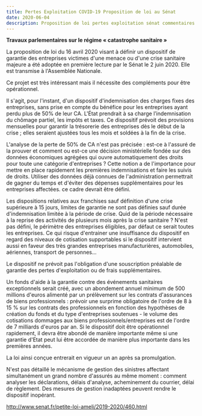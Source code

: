 ```yaml
---
title: Pertes Exploitation COVID-19 Proposition de loi au Sénat
date: 2020-06-04
description: Proposition de loi pertes exploitation sénat commentaires
---
```

**Travaux parlementaires sur le régime « catastrophe sanitaire »**

La proposition de loi du 16 avril 2020 visant à définir un dispositif de garantie des entreprises victimes d'une menace ou d'une crise sanitaire majeure a été adoptée en première lecture par le Sénat le 2 juin 2020. Elle est transmise à l'Assemblée Nationale.



Ce projet est très intéressant mais il nécessite des compléments pour être opérationnel.



Il s'agit, pour l'instant, d'un dispositif d'indemnisation des charges fixes des entreprises, sans prise en compte du bénéfice pour les entreprises ayant perdu plus de 50% de leur CA. L'État prendrait à sa charge l’indemnisation du chômage partiel, les impôts et taxes. Ce dispositif prévoit des provisions mensuelles pour garantir la trésorerie des entreprises dès le début de la crise ; elles seraient ajustées tous les mois et soldées à la fin de la crise.

L'analyse de la perte de 50% de CA n'est pas précisée : est-ce à l'assuré de la prouver et comment ou est-ce une décision ministérielle fondée sur des données économiques agrégées qui ouvre automatiquement des droits pour toute une catégorie d'entreprises ? Cette notion a de l'importance pour mettre en place rapidement les premières indemnisations et faire les suivis de droits. Utiliser des données déjà connues de l'administration permettrait de gagner du temps et d'éviter des dépenses supplémentaires pour les entreprises affectées. ce cadre devrait être défini.

Les dispositions relatives aux franchises sauf définition d'une crise supérieure à 15 jours, limites de garantie ne sont pas définies sauf durée d'indemnisation limitée à la période de crise. Quid de la période nécessaire à la reprise des activités de plusieurs mois après la crise sanitaire ? N'est pas défini, le périmètre des entreprises éligibles, par défaut ce serait toutes les entreprises. Ce qui risque d'entrainer une insuffisance du dispositif en regard des niveaux de cotisation supportables si le dispositif intervient aussi en faveur des très grandes entreprises manufacturières, automobiles, aériennes, transport de personnes...

Le dispositif ne prévoit pas l'obligation d'une souscription préalable de garantie des pertes d'exploitation ou de frais supplémentaires.



Un fonds d'aide à la garantie contre des événements sanitaires exceptionnels serait créé, avec un abondement annuel minimum de 500 millions d'euros alimenté par un prélèvement sur les contrats d'assurances de biens professionnels : prévoir une surprime obligatoire de l'ordre de 8 à 15 % sur les contrats des professionnels en fonction des hypothèses de création du fonds et du type d'entreprises soutenues - le volume des cotisations dommages aux biens professionnels/entreprises  est de l'ordre de 7 milliards d'euros par an. Si le dispositif doit être opérationnel rapidement, il devra être abondé de manière importante même si une garantie d'Etat peut lui être accordée de manière plus importante dans les premières années. 

La loi ainsi conçue entrerait en vigueur un an après sa promulgation.

N'est pas détaillé le mécanisme de gestion des sinistres affectant simultanément un grand nombre d'assurés au même moment : comment analyser les déclarations, délais d'analyse, acheminement du courrier, délai de règlement. Des mesures  de gestion inadaptées peuvent rendre le dispositif inopérant.



http://www.senat.fr/petite-loi-ameli/2019-2020/460.html